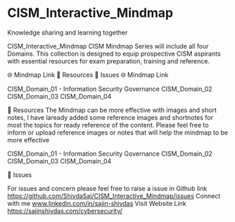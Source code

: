 # CISM_Interactive_Mindmap
Knowledge sharing and learning together

CISM_Interactive_Mindmap
CISM Mindmap Series will include all four Domains. This collection is designed to equip prospective CISM aspirants with essential resources for exam preparation, training and reference.

🌐 Mindmap Link
📖 Resources
👤 Issues
🌐 Mindmap Link

CISM_Domain_01 - Information Security Governance
CISM_Domain_02
CISM_Domain_03
CISM_Domain_04


📖 Resources
The Mindmap can be more effective with images and short notes, I have laready added some reference images and shortnotes for most the topics for ready reference of the content. Please feel free to inform or upload reference images or notes that will help the mindmap to be more effective

CISM_Domain_01 - Information Security Governance
CISM_Domain_02
CISM_Domain_03
CISM_Domain_04

👤 Issues

For issues and concern please feel free to raise a issue in Github link https://github.com/ShivdaSaj/CISM_Interactive_Mindmap/issues
Connect with me www.linkedin.com/in/sajin-shivdas
Visit Website Link https://sajinshivdas.com/cybersecurity/
